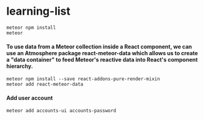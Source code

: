 # learning-list

    meteor npm install
    meteor

#### To use data from a Meteor collection inside a React component, we can use an Atmosphere package react-meteor-data which allows us to create a "data container" to feed Meteor's reactive data into React's component hierarchy.

    meteor npm install --save react-addons-pure-render-mixin
    meteor add react-meteor-data

#### Add user account

    meteor add accounts-ui accounts-password

